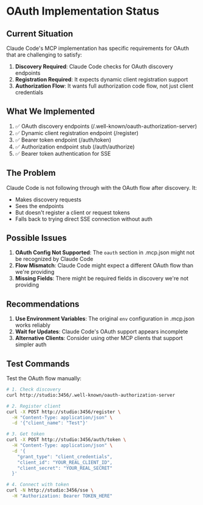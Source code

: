 # OAuth Implementation Status

## Current Situation

Claude Code's MCP implementation has specific requirements for OAuth that are challenging to satisfy:

1. **Discovery Required**: Claude Code checks for OAuth discovery endpoints
2. **Registration Required**: It expects dynamic client registration support
3. **Authorization Flow**: It wants full authorization code flow, not just client credentials

## What We Implemented

1. ✅ OAuth discovery endpoints (/.well-known/oauth-authorization-server)
2. ✅ Dynamic client registration endpoint (/register)
3. ✅ Bearer token endpoint (/auth/token)
4. ✅ Authorization endpoint stub (/auth/authorize)
5. ✅ Bearer token authentication for SSE

## The Problem

Claude Code is not following through with the OAuth flow after discovery. It:
- Makes discovery requests
- Sees the endpoints
- But doesn't register a client or request tokens
- Falls back to trying direct SSE connection without auth

## Possible Issues

1. **OAuth Config Not Supported**: The `oauth` section in .mcp.json might not be recognized by Claude Code
2. **Flow Mismatch**: Claude Code might expect a different OAuth flow than we're providing
3. **Missing Fields**: There might be required fields in discovery we're not providing

## Recommendations

1. **Use Environment Variables**: The original `env` configuration in .mcp.json works reliably
2. **Wait for Updates**: Claude Code's OAuth support appears incomplete
3. **Alternative Clients**: Consider using other MCP clients that support simpler auth

## Test Commands

Test the OAuth flow manually:
```bash
# 1. Check discovery
curl http://studio:3456/.well-known/oauth-authorization-server

# 2. Register client
curl -X POST http://studio:3456/register \
  -H "Content-Type: application/json" \
  -d '{"client_name": "Test"}'

# 3. Get token
curl -X POST http://studio:3456/auth/token \
  -H "Content-Type: application/json" \
  -d '{
    "grant_type": "client_credentials",
    "client_id": "YOUR_REAL_CLIENT_ID",
    "client_secret": "YOUR_REAL_SECRET"
  }'

# 4. Connect with token
curl -N http://studio:3456/sse \
  -H "Authorization: Bearer TOKEN_HERE"
```